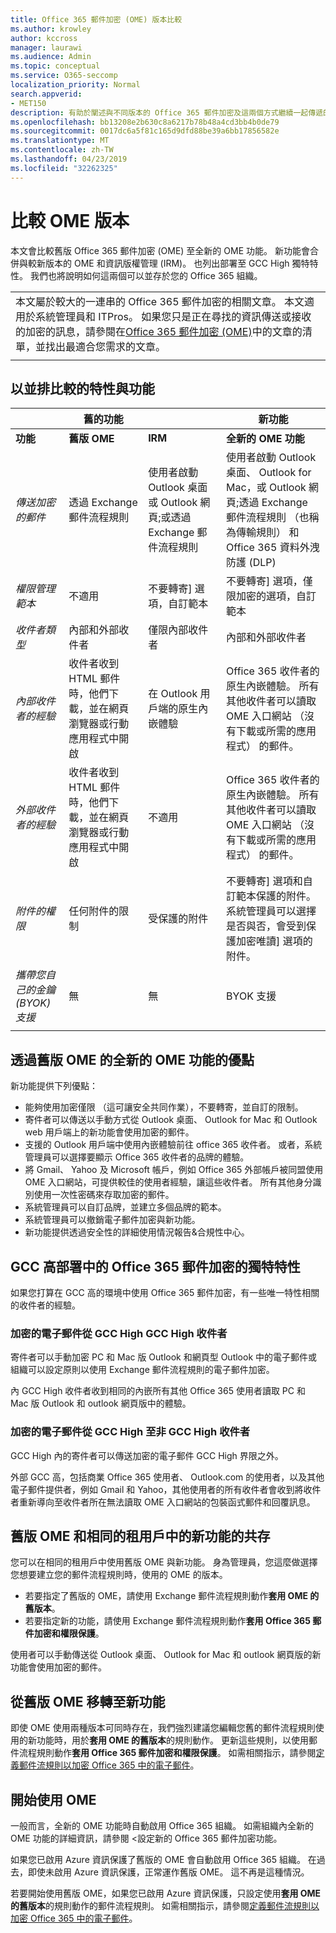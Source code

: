 ```yaml
---
title: Office 365 郵件加密 (OME) 版本比較
ms.author: krowley
author: kccross
manager: laurawi
ms.audience: Admin
ms.topic: conceptual
ms.service: O365-seccomp
localization_priority: Normal
search.appverid:
- MET150
description: 有助於闡述與不同版本的 Office 365 郵件加密及這兩個方式繼續一起傳遞的功能差異。
ms.openlocfilehash: bb13208e2b630c8a6217b78b48a4cd3bb4b0de79
ms.sourcegitcommit: 0017dc6a5f81c165d9dfd88be39a6bb17856582e
ms.translationtype: MT
ms.contentlocale: zh-TW
ms.lasthandoff: 04/23/2019
ms.locfileid: "32262325"
---
```

# <a name="compare-versions-of-ome"></a>比較 OME 版本

本文會比較舊版 Office 365 郵件加密 (OME) 至全新的 OME 功能。 新功能會合併與較新版本的 OME 和資訊版權管理 (IRM)。 也列出部署至 GCC High 獨特特性。 我們也將說明如何這兩個可以並存於您的 Office 365 組織。

||
|:-----|
|本文屬於較大的一連串的 Office 365 郵件加密的相關文章。 本文適用於系統管理員和 ITPros。 如果您只是正在尋找的資訊傳送或接收的加密的訊息，請參閱在[Office 365 郵件加密 (OME)](ome.md)中的文章的清單，並找出最適合您需求的文章。 |
||

## <a name="side-by-side-comparison-of-features-and-capabilities"></a>以並排比較的特性與功能

|                                   |舊的功能       |                   |新功能              |
|-----------------------------------|-------------------|-------------------|--------------------------|
|**功能**                     | **舊版 OME**    | **IRM**           | **全新的 OME 功能** |
|*傳送加密的郵件*        |透過 Exchange 郵件流程規則|使用者啟動 Outlook 桌面或 Outlook 網頁;或透過 Exchange 郵件流程規則|使用者啟動 Outlook 桌面、 Outlook for Mac，或 Outlook 網頁;透過 Exchange 郵件流程規則 （也稱為傳輸規則） 和 Office 365 資料外洩防護 (DLP)|
|*權限管理範本*       |   不適用      |不要轉寄] 選項，自訂範本|不要轉寄] 選項，僅限加密的選項，自訂範本|
|*收件者類型*                   |內部和外部收件者|僅限內部收件者         |內部和外部收件者|
|*內部收件者的經驗*|收件者收到 HTML 郵件時，他們下載，並在網頁瀏覽器或行動應用程式中開啟|在 Outlook 用戶端的原生內嵌體驗|Office 365 收件者的原生內嵌體驗。 所有其他收件者可以讀取 OME 入口網站 （沒有下載或所需的應用程式） 的郵件。|
|*外部收件者的經驗*|收件者收到 HTML 郵件時，他們下載，並在網頁瀏覽器或行動應用程式中開啟|不適用|Office 365 收件者的原生內嵌體驗。 所有其他收件者可以讀取 OME 入口網站 （沒有下載或所需的應用程式） 的郵件。|
|*附件的權限*           |任何附件的限制|受保護的附件|不要轉寄] 選項和自訂範本保護的附件。 系統管理員可以選擇是否與否，會受到保護加密唯讀] 選項的附件。|
|*攜帶您自己的金鑰 (BYOK) 支援*|無                |無               |BYOK 支援          |
||

## <a name="advantages-of-the-new-ome-capabilities-over-legacy-ome"></a>透過舊版 OME 的全新的 OME 功能的優點

新功能提供下列優點：

- 能夠使用加密僅限 （這可讓安全共同作業），不要轉寄，並自訂的限制。
- 寄件者可以傳送以手動方式從 Outlook 桌面、 Outlook for Mac 和 Outlook web 用戶端上的新功能會使用加密的郵件。
- 支援的 Outlook 用戶端中使用內嵌體驗前往 office 365 收件者。 或者，系統管理員可以選擇要顯示 Office 365 收件者的品牌的體驗。
- 將 Gmail、 Yahoo 及 Microsoft 帳戶，例如 Office 365 外部帳戶被同盟使用 OME 入口網站，可提供較佳的使用者經驗，讓這些收件者。 所有其他身分識別使用一次性密碼來存取加密的郵件。
- 系統管理員可以自訂品牌，並建立多個品牌的範本。
- 系統管理員可以撤銷電子郵件加密與新功能。
- 新功能提供透過安全性的詳細使用情況報告&amp;合規性中心。

## <a name="unique-characteristics-of-office-365-message-encryption-in-a-gcc-high-deployment"></a>GCC 高部署中的 Office 365 郵件加密的獨特特性

如果您打算在 GCC 高的環境中使用 Office 365 郵件加密，有一些唯一特性相關的收件者的經驗。

### <a name="encrypted-email-from-gcc-high-to-gcc-high-recipients"></a>加密的電子郵件從 GCC High GCC High 收件者

寄件者可以手動加密 PC 和 Mac 版 Outlook 和網頁型 Outlook 中的電子郵件或組織可以設定原則以使用 Exchange 郵件流程規則的電子郵件加密。

內 GCC High 收件者收到相同的內嵌所有其他 Office 365 使用者讀取 PC 和 Mac 版 Outlook 和 outlook 網頁版中的體驗。

### <a name="encrypted-email-from-gcc-high-to-non-gcc-high-recipients"></a>加密的電子郵件從 GCC High 至非 GCC High 收件者

GCC High 內的寄件者可以傳送加密的電子郵件 GCC High 界限之外。

外部 GCC 高，包括商業 Office 365 使用者、 Outlook.com 的使用者，以及其他電子郵件提供者，例如 Gmail 和 Yahoo，其他使用者的所有收件者會收到將收件者重新導向至收件者所在無法讀取 OME 入口網站的包裝函式郵件和回覆訊息。

## <a name="coexistence-of-legacy-ome-and-the-new-capabilities-in-the-same-tenant"></a>舊版 OME 和相同的租用戶中的新功能的共存

您可以在相同的租用戶中使用舊版 OME 與新功能。 身為管理員，您這麼做選擇您想要建立您的郵件流程規則時，使用的 OME 的版本。

- 若要指定了舊版的 OME，請使用 Exchange 郵件流程規則動作**套用 OME 的舊版本**。
- 若要指定新的功能，請使用 Exchange 郵件流程規則動作**套用 Office 365 郵件加密和權限保護**。

使用者可以手動傳送從 Outlook 桌面、 Outlook for Mac 和 outlook 網頁版的新功能會使用加密的郵件。

## <a name="migrate-from-legacy-ome-to-the-new-capabilities"></a>從舊版 OME 移轉至新功能

即使 OME 使用兩種版本可同時存在，我們強烈建議您編輯您舊的郵件流程規則使用的新功能時，用於**套用 OME 的舊版本**的規則動作。 更新這些規則，以使用郵件流程規則動作**套用 Office 365 郵件加密和權限保護**。 如需相關指示，請參閱[定義郵件流規則以加密 Office 365 中的電子郵件](define-mail-flow-rules-to-encrypt-email.md)。

## <a name="get-started-with-ome"></a>開始使用 OME

一般而言，全新的 OME 功能時自動啟用 Office 365 組織。 如需組織內全新的 OME 功能的詳細資訊，請參閱 <<c0>設定新的 Office 365 郵件加密功能。

如果您已啟用 Azure 資訊保護了舊版的 OME 會自動啟用 Office 365 組織。 在過去，即使未啟用 Azure 資訊保護，正常運作舊版 OME。 這不再是這種情況。

若要開始使用舊版 OME，如果您已啟用 Azure 資訊保護，只設定使用**套用 OME 的舊版本**的規則動作的郵件流程規則。 如需相關指示，請參閱[定義郵件流規則以加密 Office 365 中的電子郵件](define-mail-flow-rules-to-encrypt-email.md)。